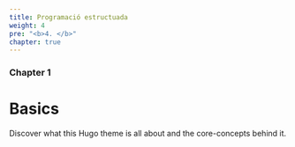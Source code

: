 ```yaml
---
title: Programació estructuada
weight: 4
pre: "<b>4. </b>"
chapter: true
---
```


### Chapter 1

# Basics

Discover what this Hugo theme is all about and the core-concepts behind it.
